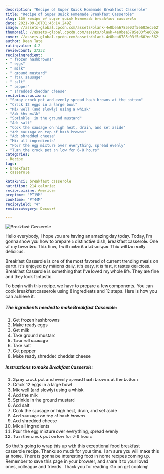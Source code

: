 ```yaml
---
description: "Recipe of Super Quick Homemade Breakfast Casserole"
title: "Recipe of Super Quick Homemade Breakfast Casserole"
slug: 139-recipe-of-super-quick-homemade-breakfast-casserole
date: 2021-09-10T01:45:14.249Z
image: //assets-global.cpcdn.com/assets/blank-4e0bea6785e03f5e602ec562f230caae08da540cada707380b4fe1bbebba43da.png
thumbnail: //assets-global.cpcdn.com/assets/blank-4e0bea6785e03f5e602ec562f230caae08da540cada707380b4fe1bbebba43da.png
cover: //assets-global.cpcdn.com/assets/blank-4e0bea6785e03f5e602ec562f230caae08da540cada707380b4fe1bbebba43da.png
author: Dean Tate
ratingvalue: 4.2
reviewcount: 27232
recipeingredient:
- " frozen hashbrowns"
- " eggs"
- " milk"
- " ground mustard"
- " roll sausage"
- " salt"
- " pepper"
- " shredded cheddar cheese"
recipeinstructions:
- "Spray crock pot and evenly spread hash browns at the bottom"
- "Crack 12 eggs in a large bowl"
- "Mix well (and slowly) using a whisk"
- "Add the milk"
- "Sprinkle  in the ground mustard"
- "Add salt"
- "Cook the sausage on high heat, drain, and set aside"
- "Add sausage on top of hash browns"
- "Add shredded cheese"
- "Mix all ingredients"
- "Pour the egg mixture over everything, spread evenly"
- "Turn the crock pot on low for 6-8 hours"
categories:
- Recipe
tags:
- breakfast
- casserole

katakunci: breakfast casserole 
nutrition: 214 calories
recipecuisine: American
preptime: "PT19M"
cooktime: "PT44M"
recipeyield: "4"
recipecategory: Dessert

---
```



![Breakfast Casserole](//assets-global.cpcdn.com/assets/blank-4e0bea6785e03f5e602ec562f230caae08da540cada707380b4fe1bbebba43da.png)

Hello everybody, I hope you are having an amazing day today. Today, I'm gonna show you how to prepare a distinctive dish, breakfast casserole. One of my favorites. This time, I will make it a bit unique. This will be really delicious.

Breakfast Casserole is one of the most favored of current trending meals on earth. It's enjoyed by millions daily. It's easy, it is fast, it tastes delicious. Breakfast Casserole is something that I've loved my whole life. They are fine and they look fantastic.




To begin with this recipe, we have to prepare a few components. You can cook breakfast casserole using 8 ingredients and 12 steps. Here is how you can achieve it.

<!--inarticleads1-->

##### The ingredients needed to make Breakfast Casserole:

1. Get  frozen hashbrowns
1. Make ready  eggs
1. Get  milk
1. Take  ground mustard
1. Take  roll sausage
1. Take  salt
1. Get  pepper
1. Make ready  shredded cheddar cheese




<!--inarticleads2-->

##### Instructions to make Breakfast Casserole:

1. Spray crock pot and evenly spread hash browns at the bottom
1. Crack 12 eggs in a large bowl
1. Mix well (and slowly) using a whisk
1. Add the milk
1. Sprinkle  in the ground mustard
1. Add salt
1. Cook the sausage on high heat, drain, and set aside
1. Add sausage on top of hash browns
1. Add shredded cheese
1. Mix all ingredients
1. Pour the egg mixture over everything, spread evenly
1. Turn the crock pot on low for 6-8 hours




So that's going to wrap this up with this exceptional food breakfast casserole recipe. Thanks so much for your time. I am sure you will make this at home. There is gonna be interesting food in home recipes coming up. Remember to save this page in your browser, and share it to your loved ones, colleague and friends. Thank you for reading. Go on get cooking!
